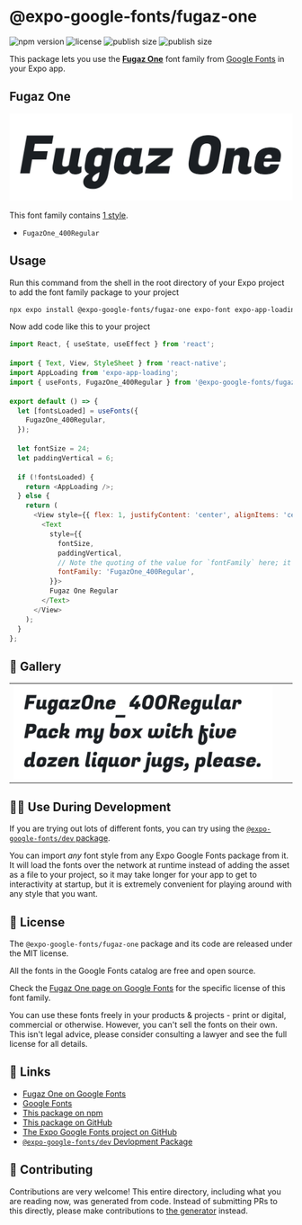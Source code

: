 # @expo-google-fonts/fugaz-one

![npm version](https://flat.badgen.net/npm/v/@expo-google-fonts/fugaz-one)
![license](https://flat.badgen.net/github/license/expo/google-fonts)
![publish size](https://flat.badgen.net/packagephobia/install/@expo-google-fonts/fugaz-one)
![publish size](https://flat.badgen.net/packagephobia/publish/@expo-google-fonts/fugaz-one)

This package lets you use the [**Fugaz One**](https://fonts.google.com/specimen/Fugaz+One) font family from [Google Fonts](https://fonts.google.com/) in your Expo app.

## Fugaz One

![Fugaz One](./font-family.png)

This font family contains [1 style](#-gallery).

- `FugazOne_400Regular`

## Usage

Run this command from the shell in the root directory of your Expo project to add the font family package to your project
```sh
npx expo install @expo-google-fonts/fugaz-one expo-font expo-app-loading
```

Now add code like this to your project
```js
import React, { useState, useEffect } from 'react';

import { Text, View, StyleSheet } from 'react-native';
import AppLoading from 'expo-app-loading';
import { useFonts, FugazOne_400Regular } from '@expo-google-fonts/fugaz-one';

export default () => {
  let [fontsLoaded] = useFonts({
    FugazOne_400Regular,
  });

  let fontSize = 24;
  let paddingVertical = 6;

  if (!fontsLoaded) {
    return <AppLoading />;
  } else {
    return (
      <View style={{ flex: 1, justifyContent: 'center', alignItems: 'center' }}>
        <Text
          style={{
            fontSize,
            paddingVertical,
            // Note the quoting of the value for `fontFamily` here; it expects a string!
            fontFamily: 'FugazOne_400Regular',
          }}>
          Fugaz One Regular
        </Text>
      </View>
    );
  }
};

```

## 🔡 Gallery


||||
|-|-|-|
|![FugazOne_400Regular](./FugazOne_400Regular.ttf.png)||||


## 👩‍💻 Use During Development

If you are trying out lots of different fonts, you can try using the [`@expo-google-fonts/dev` package](https://github.com/expo/google-fonts/tree/master/font-packages/dev#readme).

You can import *any* font style from any Expo Google Fonts package from it. It will load the fonts
over the network at runtime instead of adding the asset as a file to your project, so it may take longer
for your app to get to interactivity at startup, but it is extremely convenient
for playing around with any style that you want.

## 📖 License

The `@expo-google-fonts/fugaz-one` package and its code are released under the MIT license.

All the fonts in the Google Fonts catalog are free and open source.

Check the [Fugaz One page on Google Fonts](https://fonts.google.com/specimen/Fugaz+One) for the specific license of this font family.

You can use these fonts freely in your products & projects - print or digital, commercial or otherwise. However, you can't sell the fonts on their own. This isn't legal advice, please consider consulting a lawyer and see the full license for all details.

## 🔗 Links

- [Fugaz One on Google Fonts](https://fonts.google.com/specimen/Fugaz+One)
- [Google Fonts](https://fonts.google.com/)
- [This package on npm](https://www.npmjs.com/package/@expo-google-fonts/fugaz-one)
- [This package on GitHub](https://github.com/expo/google-fonts/tree/master/font-packages/fugaz-one)
- [The Expo Google Fonts project on GitHub](https://github.com/expo/google-fonts)
- [`@expo-google-fonts/dev` Devlopment Package](https://github.com/expo/google-fonts/tree/master/font-packages/dev)

## 🤝 Contributing

Contributions are very welcome! This entire directory, including what you are reading now, was generated from code. Instead of submitting PRs to this directly, please make contributions to [the generator](https://github.com/expo/google-fonts/tree/master/packages/generator) instead.
